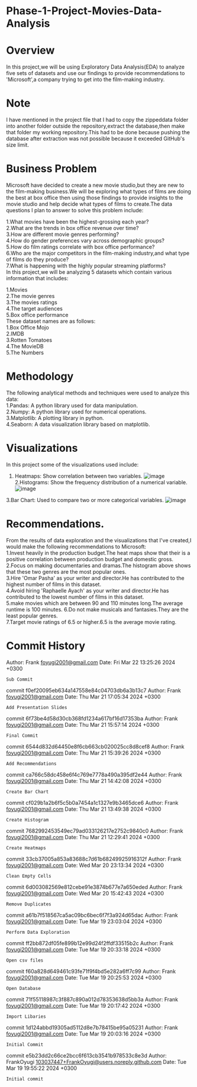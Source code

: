 # Phase-1-Project-Movies-Data-Analysis
# Overview
In this project,we will be using Exploratory Data Analysis(EDA) to analyze five sets of datasets and use our findings to provide recommendations to 'Microsoft',a company trying to get into the film-making industry.  
# Note  
I have mentioned in the project file that I had to copy the zippeddata folder into another folder outside the repository,extract the database,then make that folder my working repository.This had to be done because pushing the database after extraction was not possible because it exceeded GitHub's size limit.
# Business Problem
Microsoft have decided to create a new movie studio,but they are new to the film-making business.We will be exploring what types of films are doing the best at box office then using those findings to provide insights to the movie studio and help decide what types of films to create.The data questions I plan to answer to solve this problem include: 

1.What movies have been the highest-grossing each year?  
2.What are the trends in box office revenue over time?  
3.How are different movie genres performing?  
4.How do gender preferences vary across demographic groups?  
5.How do film ratings correlate with box office performance?  
6.Who are the major competitors in the film-making industry,and what type of films do they produce?  
7.What is happening with the highly popular streaming platforms?  
In this project,we will be analyzing 5 datasets which contain various information that includes:  

1.Movies  
2.The movie genres  
3.The movies ratings  
4.The target audiences  
5.Box office performance  
These dataset names are as follows:  
1.Box Office Mojo  
2.IMDB  
3.Rotten Tomatoes  
4.The MovieDB  
5.The Numbers 
# Methodology
The following analytical methods and techniques were used to analyze this data:  
1.Pandas: A python library used for data manipulation.  
2.Numpy: A python library used for numerical operations.  
3.Matplotlib: A plotting library in python.  
4.Seaborn: A data visualization library based on matplotlib.  

# Visualizations  
In this project some of the visualizations used include:
1. Heatmaps: Show correlation between two variables.
![image](https://github.com/FrankOyugi/Phase-1-Project-Movies-Data-Analysis/assets/103037447/4525bbcc-9888-4f65-b8df-af00c775512e)
2.Histograms: Show the frequency distribution of a numerical variable.
![image](https://github.com/FrankOyugi/Phase-1-Project-Movies-Data-Analysis/assets/103037447/3563694d-3481-48bf-809f-5e25c4c04bd7)

3.Bar Chart: Used to compare two or more categorical variables.
![image](https://github.com/FrankOyugi/Phase-1-Project-Movies-Data-Analysis/assets/103037447/b60a0aed-5102-472d-bfa9-2508353c09fd)
# Recommendations.
From the results of data exploration and the visualizations that I've created,I would make the following recommendations to Microsoft:  
1.Invest heavily in the production budget.The heat maps show that their is a positive correlation between production budget and domestic gross.  
2.Focus on making documentaries and dramas.The histogram above shows that these two genres are the most popular ones.  
3.Hire 'Omar Pasha' as your writer and director.He has contributed to the highest number of films in this dataset.  
4.Avoid hiring 'Raphaelle Ayach' as your writer and director.He has contributed to the lowest number of films in this dataset.  
5.make movies which are between 90 and 110 minutes long.The average runtime is 100 minutes.
6.Do not make musicals and fantasies.They are the least popular genres.  
7.Target movie ratings of 6.5 or higher.6.5 is the average movie rating.  
# Commit History  
Author: Frank <foyugi2001@gmail.com>
Date:   Fri Mar 22 13:25:26 2024 +0300

    Sub Commit

commit f0ef20095eb634a147558e84c04703db6a3b13c7
Author: Frank <foyugi2001@gmail.com>
Date:   Thu Mar 21 17:05:34 2024 +0300

    Add Presentation Slides

commit 6f73be4d58d30cb368fd1234a617bf16d17353ba
Author: Frank <foyugi2001@gmail.com>
Date:   Thu Mar 21 15:57:14 2024 +0300

    Final Commit

commit 6544d832d64450e8f6cb663cb020025cc8d8cef8
Author: Frank <foyugi2001@gmail.com>
Date:   Thu Mar 21 15:39:26 2024 +0300

    Add Recommendations

commit ca766c58dc458e6f4c769e7778a490a395df2e44
Author: Frank <foyugi2001@gmail.com>
Date:   Thu Mar 21 14:42:08 2024 +0300

    Create Bar Chart

commit cf029b1a2b6f5c5b0a7454a1c1327e9b3465dce6
Author: Frank <foyugi2001@gmail.com>
Date:   Thu Mar 21 13:49:38 2024 +0300

    Create Histogram

commit 7682992453549ec79ad033126217e2752c9840c0
Author: Frank <foyugi2001@gmail.com>
Date:   Thu Mar 21 12:29:41 2024 +0300

    Create Heatmaps

commit 33cb37005a853a83688c7d61b68249925916312f
Author: Frank <foyugi2001@gmail.com>
Date:   Wed Mar 20 23:13:34 2024 +0300

    Clean Empty Cells

commit 6d003082569e812cebe91e3874b677e7a650eded
Author: Frank <foyugi2001@gmail.com>
Date:   Wed Mar 20 15:42:43 2024 +0300

    Remove Duplicates

commit a61b7f518567ca5ac09bc6bec6f7f3a924d65dac
Author: Frank <foyugi2001@gmail.com>
Date:   Tue Mar 19 23:03:04 2024 +0300

    Perform Data Exploration

commit ff2bb872df05fe899b12e99d24f2ffdf33515b2c
Author: Frank <foyugi2001@gmail.com>
Date:   Tue Mar 19 20:33:18 2024 +0300

    Open csv files

commit f60a828d649461c93fe71f9f4bd5e282a6ff7c99
Author: Frank <foyugi2001@gmail.com>
Date:   Tue Mar 19 20:25:53 2024 +0300

    Open Database

commit 71f55118987c3f887c890a012d78353638d5bb3a
Author: Frank <foyugi2001@gmail.com>
Date:   Tue Mar 19 20:17:42 2024 +0300

    Import Libaries

commit 1d124abbd19305ad5112d8e7b78415be95a05231
Author: Frank <foyugi2001@gmail.com>
Date:   Tue Mar 19 20:03:16 2024 +0300

    Initial Commit

commit e5b23dd2c66ce2bcc6f613cb3541b978533c8e3d
Author: FrankOyugi <103037447+FrankOyugi@users.noreply.github.com>
Date:   Tue Mar 19 19:55:22 2024 +0300

    Initial commit








